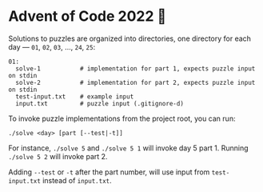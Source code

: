 # Advent of Code 2022 🎄

Solutions to puzzles are organized into directories, one directory for each day — `01`, `02`, `03`, …, `24`, `25`:

```
01:
  solve-1           # implementation for part 1, expects puzzle input on stdin
  solve-2           # implementation for part 2, expects puzzle input on stdin
  test-input.txt    # example input
  input.txt         # puzzle input (.gitignore-d)
```

To invoke puzzle implementations from the project root, you can run:

```text
./solve <day> [part [--test|-t]]
```

For instance, `./solve 5` and `./solve 5 1` will invoke day 5 part 1.
Running `./solve 5 2` will invoke part 2.

Adding `--test` or `-t` after the part number, will use input from `test-input.txt` instead of `input.txt`.
